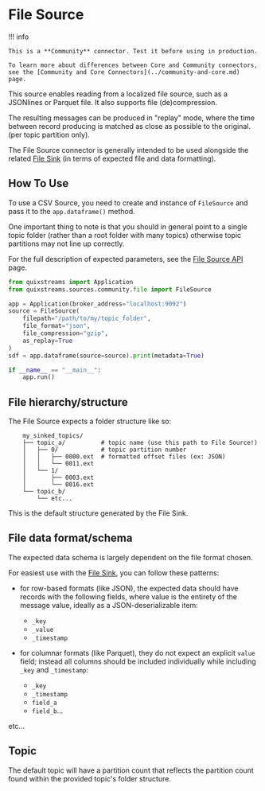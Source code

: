 # File Source

!!! info

    This is a **Community** connector. Test it before using in production.

    To learn more about differences between Core and Community connectors, see the [Community and Core Connectors](../community-and-core.md) page.

This source enables reading from a localized file source, such as a JSONlines or Parquet
file. It also supports file (de)compression.

The resulting messages can be produced in "replay" mode, where the time between record 
producing is matched as close as possible to the original. (per topic partition only).

The File Source connector is generally intended to be used alongside the related 
[File Sink](../sinks/file-sink.md) (in terms of expected file and data formatting).

## How To Use

To use a CSV Source, you need to create and instance of `FileSource` 
and pass it to the `app.dataframe()` method.

One important thing to note is that you should in general point to a single topic folder
(rather than a root folder with many topics) otherwise topic partitions may not line up correctly.

For the full description of expected parameters, see the [File Source API](../../api-reference/sources.md#filesource) page.  

```python
from quixstreams import Application
from quixstreams.sources.community.file import FileSource

app = Application(broker_address="localhost:9092")
source = FileSource(
    filepath="/path/to/my/topic_folder",
    file_format="json",
    file_compression="gzip",
    as_replay=True
)
sdf = app.dataframe(source=source).print(metadata=True)

if __name__ == "__main__":
    app.run()
```

## File hierarchy/structure

The File Source expects a folder structure like so:

```
    my_sinked_topics/
    ├── topic_a/          # topic name (use this path to File Source!)
    │   ├── 0/            # topic partition number
    │   │   ├── 0000.ext  # formatted offset files (ex: JSON)
    │   │   └── 0011.ext
    │   └── 1/
    │       ├── 0003.ext
    │       └── 0016.ext
    └── topic_b/
        └── etc...
```

This is the default structure generated by the File Sink.

## File data format/schema

The expected data schema is largely dependent on the file format chosen.

For easiest use with the [File Sink](../sinks/file-sink.md), you can follow these patterns: 

- for row-based formats (like JSON), the expected data should have records
with the following fields, where value is the entirety of the message value, 
ideally as a JSON-deserializable item:
  - `_key`
  - `_value`
  - `_timestamp`

- for columnar formats (like Parquet), they do not expect an explicit `value` 
field; instead all columns should be included individually while including `_key` and `_timestamp`:
  - `_key`
  - `_timestamp`
  - `field_a`
  - `field_b`...

etc...
    
## Topic

The default topic will have a partition count that reflects the partition count found 
within the provided topic's folder structure.
